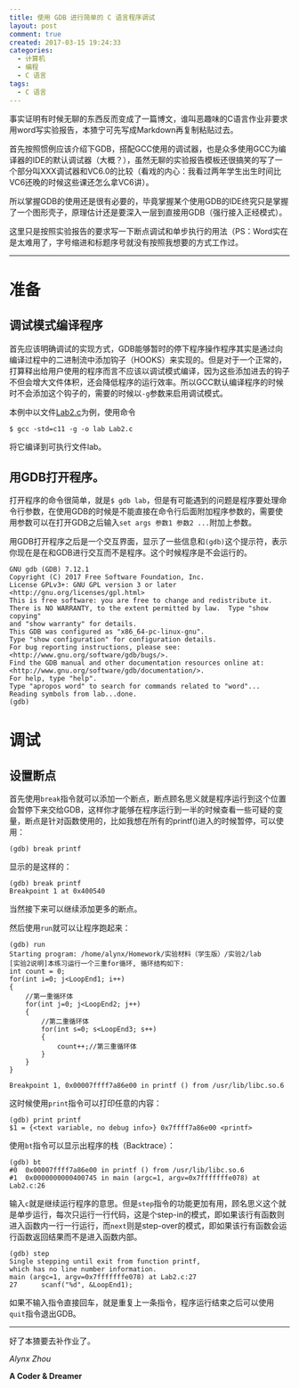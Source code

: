 ```yaml
---
title: 使用 GDB 进行简单的 C 语言程序调试
layout: post
comment: true
created: 2017-03-15 19:24:33
categories:
  - 计算机
  - 编程
  - C 语言
tags:
  - C 语言
---
```

事实证明有时候无聊的东西反而变成了一篇博文，谁叫恶趣味的C语言作业非要求用word写实验报告，本猹宁可先写成Markdown再复制粘贴过去。

<!--more-->

首先按照惯例应该介绍下GDB，搭配GCC使用的调试器，也是众多使用GCC为编译器的IDE的默认调试器（大概？），虽然无聊的实验报告模板还很搞笑的写了一个部分叫XXX调试器和VC6.0的比较（看戏的内心：我看过两年学生出生时间比VC6还晚的时候这些课还怎么拿VC6讲）。

所以掌握GDB的使用还是很有必要的，毕竟掌握某个使用GDB的IDE终究只是掌握了一个图形壳子，原理估计还是要深入一层到直接用GDB（强行接入正经模式）。

这里只是按照实验报告的要求写一下断点调试和单步执行的用法（PS：Word实在是太难用了，字号缩进和标题序号就没有按照我想要的方式工作过。

------------------------

# 准备

## 调试模式编译程序

首先应该明确调试的实现方式，GDB能够暂时的停下程序操作程序其实是通过向编译过程中的二进制流中添加钩子（HOOKS）来实现的。但是对于一个正常的，打算释出给用户使用的程序而言不应该以调试模式编译，因为这些添加进去的钩子不但会增大文件体积，还会降低程序的运行效率。所以GCC默认编译程序的时候时不会添加这个钩子的，需要的时候以`-g`参数来启用调试模式。

本例中以文件[Lab2.c](./Lab2.c)为例，使用命令

````
$ gcc -std=c11 -g -o lab Lab2.c
````

将它编译到可执行文件lab。

## 用GDB打开程序。

打开程序的命令很简单，就是`$ gdb lab`，但是有可能遇到的问题是程序要处理命令行参数，在使用GDB的时候是不能直接在命令行后面附加程序参数的，需要使用参数可以在打开GDB之后输入`set args 参数1 参数2 ...`附加上参数。

用GDB打开程序之后是一个交互界面，显示了一些信息和`(gdb)`这个提示符，表示你现在是在和GDB进行交互而不是程序。这个时候程序是不会运行的。

````
GNU gdb (GDB) 7.12.1
Copyright (C) 2017 Free Software Foundation, Inc.
License GPLv3+: GNU GPL version 3 or later <http://gnu.org/licenses/gpl.html>
This is free software: you are free to change and redistribute it.
There is NO WARRANTY, to the extent permitted by law.  Type "show copying"
and "show warranty" for details.
This GDB was configured as "x86_64-pc-linux-gnu".
Type "show configuration" for configuration details.
For bug reporting instructions, please see:
<http://www.gnu.org/software/gdb/bugs/>.
Find the GDB manual and other documentation resources online at:
<http://www.gnu.org/software/gdb/documentation/>.
For help, type "help".
Type "apropos word" to search for commands related to "word"...
Reading symbols from lab...done.
(gdb)
````

# 调试

## 设置断点

首先使用`break`指令就可以添加一个断点，断点顾名思义就是程序运行到这个位置会暂停下来交给GDB，这样你才能够在程序运行到一半的时候查看一些可疑的变量，断点是针对函数使用的，比如我想在所有的printf()进入的时候暂停，可以使用：

````
(gdb) break printf
````

显示的是这样的：

````
(gdb) break printf
Breakpoint 1 at 0x400540
````

当然接下来可以继续添加更多的断点。

然后使用`run`就可以让程序跑起来：

````
(gdb) run
Starting program: /home/alynx/Homework/实验材料（学生版）/实验2/lab
[实验2说明]本练习运行一个三重for循环, 循环结构如下:
int count = 0;
for(int i=0; j<LoopEnd1; i++)
{
	//第一重循环体
	for(int j=0; j<LoopEnd2; j++)
	{
		//第二重循环体
		for(int s=0; s<LoopEnd3; s++)
		{
			count++;//第三重循环体
		}
	}
}

Breakpoint 1, 0x00007ffff7a86e00 in printf () from /usr/lib/libc.so.6
````

这时候使用`print`指令可以打印任意的内容：

````
(gdb) print printf
$1 = {<text variable, no debug info>} 0x7ffff7a86e00 <printf>
````

使用`bt`指令可以显示出程序的栈（Backtrace）：

````
(gdb) bt
#0  0x00007ffff7a86e00 in printf () from /usr/lib/libc.so.6
#1  0x0000000000400745 in main (argc=1, argv=0x7fffffffe078) at Lab2.c:26
````

输入`c`就是继续运行程序的意思。但是`step`指令的功能更加有用，顾名思义这个就是单步运行，每次只运行一行代码，这是个step-in的模式，即如果该行有函数则进入函数内一行一行运行，而`next`则是step-over的模式，即如果该行有函数会运行函数返回结果而不是进入函数内部。

````
(gdb) step
Single stepping until exit from function printf,
which has no line number information.
main (argc=1, argv=0x7fffffffe078) at Lab2.c:27
27	    scanf("%d", &LoopEnd1);
````

如果不输入指令直接回车，就是重复上一条指令，程序运行结束之后可以使用`quit`指令退出GDB。

-------------

好了本猹要去补作业了。

*Alynx Zhou*

**A Coder & Dreamer**
